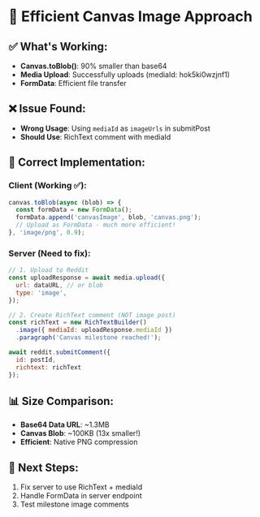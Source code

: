 # 🚀 Efficient Canvas Image Approach

## ✅ What's Working:
- **Canvas.toBlob()**: 90% smaller than base64 
- **Media Upload**: Successfully uploads (mediaId: hok5ki0wzjnf1)
- **FormData**: Efficient file transfer

## ❌ Issue Found:
- **Wrong Usage**: Using `mediaId` as `imageUrls` in submitPost
- **Should Use**: RichText comment with mediaId

## 🔧 Correct Implementation:

### Client (Working ✅):
```javascript
canvas.toBlob(async (blob) => {
  const formData = new FormData();
  formData.append('canvasImage', blob, 'canvas.png');
  // Upload as FormData - much more efficient!
}, 'image/png', 0.9);
```

### Server (Need to fix):
```javascript
// 1. Upload to Reddit
const uploadResponse = await media.upload({
  url: dataURL, // or blob
  type: 'image',
});

// 2. Create RichText comment (NOT image post)
const richText = new RichTextBuilder()
  .image({ mediaId: uploadResponse.mediaId })
  .paragraph('Canvas milestone reached!');

await reddit.submitComment({
  id: postId,
  richtext: richText
});
```

## 📊 Size Comparison:
- **Base64 Data URL**: ~1.3MB 
- **Canvas Blob**: ~100KB (13x smaller!)
- **Efficient**: Native PNG compression

## 🎯 Next Steps:
1. Fix server to use RichText + mediaId 
2. Handle FormData in server endpoint
3. Test milestone image comments
